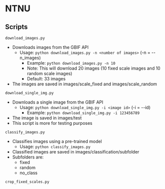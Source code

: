 # NTNU

## Scripts

``download_images.py``

- Downloads images from the GBIF API
  - Usage: `python download_images.py -n <number of images>` (-n = --n_images)
    - Example: `python download_images.py -n 10`
    - Note: This will download 20 images (10 fixed scale images and 10 random scale images)
    - Default: 33 images
- The images are saved in images/scale_fixed and images/scale_random

``download_single_img.py``

- Downloads a single image from the GBIF API
  - Usage: `python download_single_img.py -i <image id>` (-i = --id)
    - Example: `python download_single_img.py -i 123456789`
- The image is saved in images/test
- This script is more for testing purposes

``classify_images.py``

- Classifies images using a pre-trained model
  - Usage: `python classify_images.py`
- Classified images are saved in images/classification/subfolder
- Subfolders are:
  - fixed
  - random
  - no_class

``crop_fixed_scales.py``